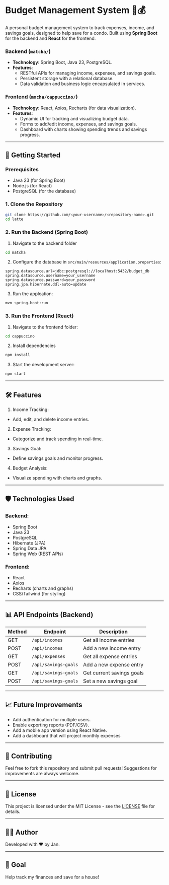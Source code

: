 # Budget Management System 🏡💰

A personal budget management system to track expenses, income, and savings goals, designed to help save for a condo. Built using **Spring Boot** for the backend and **React** for the frontend.

### Backend (`matcha/`)
- **Technology**: Spring Boot, Java 23, PostgreSQL.
- **Features**:
    - RESTful APIs for managing income, expenses, and savings goals.
    - Persistent storage with a relational database.
    - Data validation and business logic encapsulated in services.

### Frontend (`mocha/cappuccino/`)
- **Technology**: React, Axios, Recharts (for data visualization).
- **Features**:
    - Dynamic UI for tracking and visualizing budget data.
    - Forms to add/edit income, expenses, and savings goals.
    - Dashboard with charts showing spending trends and savings progress.

---

## 🚀 Getting Started

### Prerequisites
- Java 23 (for Spring Boot)
- Node.js (for React)
- PostgreSQL (for the database)

### 1. Clone the Repository
```bash
git clone https://github.com/<your-username>/<repository-name>.git
cd latte
```

### 2. Run the Backend (Spring Boot)
1. Navigate to the backend folder
```bash
cd matcha
```

2. Configure the database in `src/main/resources/application.properties`:
```properties
spring.datasource.url=jdbc:postgresql://localhost:5432/budget_db
spring.datasource.username=your_username
spring.datasource.password=your_password
spring.jpa.hibernate.ddl-auto=update
```

3. Run the applcation:

```bash
mvn spring-boot:run
```

### 3. Run the Frontend (React)

1. Navigate to the frontend folder:
```bash
cd cappuccino
```
2. Install dependencies
```bash
npm install
```
3. Start the development server:
```bash
npm start
```

----
## 🛠️ Features
1. Income Tracking:
- Add, edit, and delete income entries.
2. Expense Tracking:
- Categorize and track spending in real-time.
3. Savings Goal:
- Define savings goals and monitor progress.
4. Budget Analysis:
- Visualize spending with charts and graphs.

---

## 🛡️ Technologies Used
### Backend:
- Spring Boot
- Java 23
- PostgreSQL
- Hibernate (JPA)
- Spring Data JPA
- Spring Web (REST APIs)

### Frontend:
- React
- Axios
- Recharts (charts and graphs)
- CSS/Tailwind (for styling)

----

## 📊 API Endpoints (Backend)

| Method |Endpoint | Description |
|---|-|-|
|GET|`/api/incomes`|Get all income entries|
|POST|`/api/incomes`|Add a new income entry|
GET|`/api/expenses`|Get all expense entries|
POST|`/api/savings-goals`|Add a new expense entry|
GET|`/api/savings-goals`|Get current savings goals|
POST|`/api/savings-goals`|Set a new savings goal|

----
## 📈 Future Improvements
- Add authentication for multiple users.
- Enable exporting reports (PDF/CSV).
- Add a mobile app version using React Native.
- Add a dashboard that will project monthly expenses

----
## 🤝 Contributing
Feel free to fork this repository and submit pull requests! Suggestions for improvements are always welcome.

----
## 📄 License
This project is licensed under the MIT License - see the [LICENSE](../main/LICENSE) file for details.

----
## 🙋‍♀️ Author
Developed with ❤️ by Jan.

----
## 🎯 Goal
Help track my finances and save for a house!
